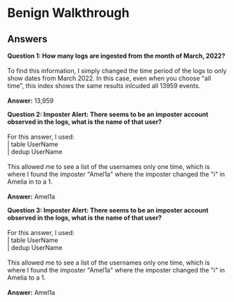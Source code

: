 <h1>Benign Walkthrough</h1>

<h2>Answers</h2>

<b>Question 1: How many logs are ingested from the month of March, 2022?</b>
<br><br>
To find this information, I simply changed the time period of the logs to only show dates from March 2022. In this case, even when you choose "all time", this index shows the same results inlcuded all 13959 events.
<br><br>
<b>Answer:</b> 13,959

<b>Question 2: Imposter Alert: There seems to be an imposter account observed in the logs, what is the name of that user?</b>
<br><br>
For this answer, I used:
<br>
| table UserName <br>
| dedup UserName
<br><br>
This allowed me to see a list of the usernames only one time, which is where I found the imposter "Amel1a" where the imposter changed the "i" in Amelia in to a 1.
<br><br>
<b>Answer:</b> Amel1a

<b>Question 3: Imposter Alert: There seems to be an imposter account observed in the logs, what is the name of that user?</b>
<br><br>
For this answer, I used:
<br>
| table UserName <br>
| dedup UserName
<br><br>
This allowed me to see a list of the usernames only one time, which is where I found the imposter "Amel1a" where the imposter changed the "i" in Amelia to a 1.
<br><br>
<b>Answer:</b> Amel1a


